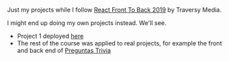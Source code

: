 Just my projects while I follow [React Front To Back 2019](https://www.udemy.com/modern-react-front-to-back) by Traversy Media.

I might end up doing my own projects instead. We'll see.

- Project 1 deployed [here](https://githubfinder23542352.netlify.com/)
- The rest of the course was applied to real projects, for example the front and back end of [Preguntas Trivia](https://preguntastrivia.com/)

